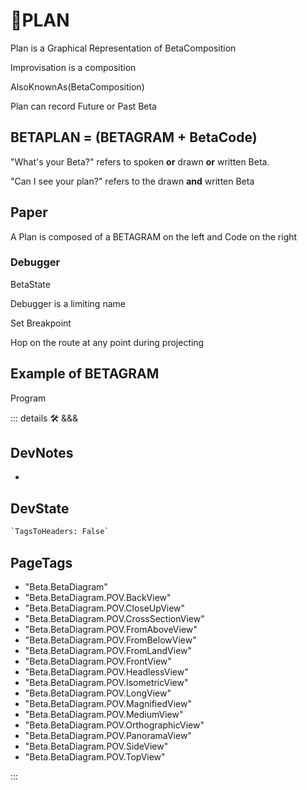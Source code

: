 # 🔷<beta>PLAN</beta>

Plan is a Graphical Representation of BetaComposition

Improvisation is a composition

AlsoKnownAs(BetaComposition)

Plan can record Future or Past Beta

## BETAPLAN = (BETAGRAM + BetaCode)

"What's your Beta?" refers to spoken **or** drawn **or** written Beta.

"Can I see your plan?" refers to the drawn **and** written Beta

## Paper

A Plan is composed of a BETAGRAM on the left and Code on the right

### Debugger

BetaState

Debugger is a limiting name

Set Breakpoint

Hop on the route at any point during projecting

## Example of BETAGRAM

Program

::: details 🛠 <dev>&&&</dev>

## DevNotes

-

## DevState

```py
`TagsToHeaders: False`
```

<h2>PageTags</h2>

- "Beta.BetaDiagram"
- "Beta.BetaDiagram.POV.BackView"
- "Beta.BetaDiagram.POV.CloseUpView"
- "Beta.BetaDiagram.POV.CrossSectionView"
- "Beta.BetaDiagram.POV.FromAboveView"
- "Beta.BetaDiagram.POV.FromBelowView"
- "Beta.BetaDiagram.POV.FromLandView"
- "Beta.BetaDiagram.POV.FrontView"
- "Beta.BetaDiagram.POV.HeadlessView"
- "Beta.BetaDiagram.POV.IsometricView"
- "Beta.BetaDiagram.POV.LongView"
- "Beta.BetaDiagram.POV.MagnifiedView"
- "Beta.BetaDiagram.POV.MediumView"
- "Beta.BetaDiagram.POV.OrthographicView"
- "Beta.BetaDiagram.POV.PanoramaView"
- "Beta.BetaDiagram.POV.SideView"
- "Beta.BetaDiagram.POV.TopView"

:::
